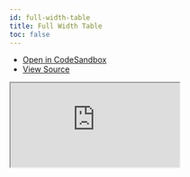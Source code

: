 ```yaml
---
id: full-width-table
title: Full Width Table
toc: false
---
```


- [Open in CodeSandbox](https://codesandbox.io/s/github/tannerlinsley/react-table/tree/v7/examples/full-width-table)
- [View Source](https://github.com/tannerlinsley/react-table/tree/v7/examples/full-width-table)

<iframe
  src="https://codesandbox.io/embed/github/tannerlinsley/react-table/tree/v7/examples/full-width-table?autoresize=1&fontsize=14&theme=dark"
  title="tannerlinsley/react-table: full-width-table"
  sandbox="allow-forms allow-modals allow-popups allow-presentation allow-same-origin allow-scripts"
  style={{
    width: '100%',
    height: '80vh',
    border: '0',
    borderRadius: 8,
    overflow: 'hidden',
    position: 'static',
    zIndex: 0,
  }}
></iframe>
